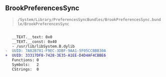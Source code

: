 ## BrookPreferencesSync

> `/System/Library/PreferencesSyncBundles/BrookPreferencesSync.bundle/BrookPreferencesSync`

```diff

   __TEXT.__text: 0x0
   __TEXT.__const: 0x40
   - /usr/lib/libSystem.B.dylib
-  UUID: 7A82B781-F9EC-3DBF-9AA1-5F05CCBBB30A
+  UUID: 33317DF8-7428-3E35-A1EE-D4D4AF4CBBE6
   Functions: 0
   Symbols:   2
   CStrings:  0

```
